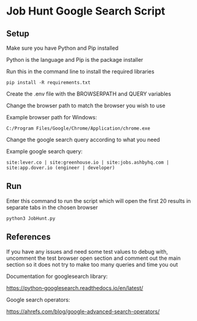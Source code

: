 # Job Hunt Google Search Script

## Setup

Make sure you have Python and Pip installed

Python is the language and Pip is the package installer

Run this in the command line to install the required libraries

`pip install -R requirements.txt`

Create the .env file with the BROWSERPATH and QUERY variables

Change the browser path to match the browser you wish to use

Example browser path for Windows: 

`C:/Program Files/Google/Chrome/Application/chrome.exe`

Change the google search query according to what you need

Example google search query: 

`site:lever.co | site:greenhouse.io | site:jobs.ashbyhq.com | site:app.dover.io (engineer | developer)`

## Run

Enter this command to run the script which will open the first 
20 results in separate tabs in the chosen browser

`python3 JobHunt.py`

## References

If you have any issues and need some test values to debug with, uncomment the test browser open section and comment out the main section so it does not try to make too many queries and time you out

Documentation for googlesearch library: 

https://python-googlesearch.readthedocs.io/en/latest/

Google search operators: 

https://ahrefs.com/blog/google-advanced-search-operators/